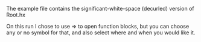 The example file contains the significant-white-space (decurled) version of Root.hx

On this run I chose to use => to open function blocks, but you can choose any or no symbol for that, and also select where and when you would like it.

